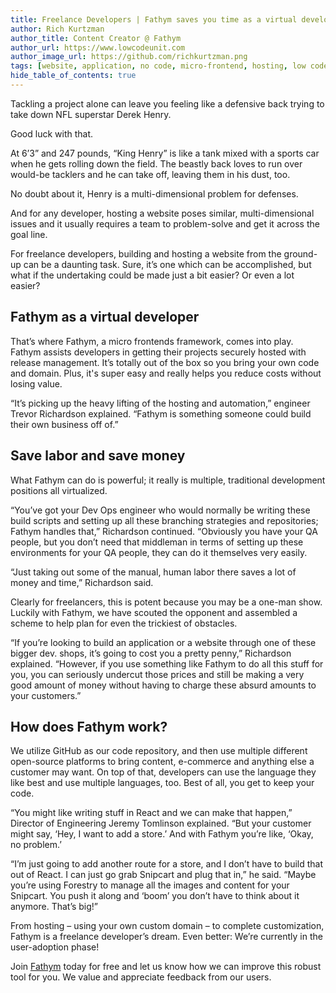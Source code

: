 ```yaml
---
title: Freelance Developers | Fathym saves you time as a virtual developer
author: Rich Kurtzman
author_title: Content Creator @ Fathym
author_url: https://www.lowcodeunit.com
author_image_url: https://github.com/richkurtzman.png
tags: [website, application, no code, micro-frontend, hosting, low code]
hide_table_of_contents: true
---
```


Tackling a project alone can leave you feeling like a defensive back trying to take down NFL superstar Derek Henry.  

Good luck with that.  

At 6’3” and 247 pounds, “King Henry” is like a tank mixed with a sports car when he gets rolling down the field. The beastly back loves to run over would-be tacklers and he can take off, leaving them in his dust, too.  

No doubt about it, Henry is a multi-dimensional problem for defenses.  

And for any developer, hosting a website poses similar, multi-dimensional issues and it usually requires a team to problem-solve and get it across the goal line.  

For freelance developers, building and hosting a website from the ground-up can be a daunting task. Sure, it’s one which can be accomplished, but what if the undertaking could be made just a bit easier? Or even a lot easier?  

## Fathym as a virtual developer

That’s where Fathym, a micro frontends framework, comes into play. Fathym assists developers in getting their projects securely hosted with release management. It’s totally out of the box so you bring your own code and domain. Plus, it's super easy and really helps you reduce costs without losing value. 

“It’s picking up the heavy lifting of the hosting and automation,” engineer Trevor Richardson explained. “Fathym is something someone could build their own business off of.” 

## Save labor and save money

What Fathym can do is powerful; it really is multiple, traditional development positions all virtualized.  

“You’ve got your Dev Ops engineer who would normally be writing these build scripts and setting up all these branching strategies and repositories; Fathym handles that,” Richardson continued. “Obviously you have your QA people, but you don’t need that middleman in terms of setting up these environments for your QA people, they can do it themselves very easily.  

“Just taking out some of the manual, human labor there saves a lot of money and time,” Richardson said. 

Clearly for freelancers, this is potent because you may be a one-man show. Luckily with Fathym, we have scouted the opponent and assembled a scheme to help plan for even the trickiest of obstacles. 

“If you’re looking to build an application or a website through one of these bigger dev. shops, it’s going to cost you a pretty penny,” Richardson explained. “However, if you use something like Fathym to do all this stuff for you, you can seriously undercut those prices and still be making a very good amount of money without having to charge these absurd amounts to your customers.” 

## How does Fathym work?  

We utilize GitHub as our code repository, and then use multiple different open-source platforms to bring content, e-commerce and anything else a customer may want. On top of that, developers can use the language they like best and use multiple languages, too. Best of all, you get to keep your code.  

“You might like writing stuff in React and we can make that happen,” Director of Engineering Jeremy Tomlinson explained. “But your customer might say, ‘Hey, I want to add a store.’ And with Fathym you’re like, ‘Okay, no problem.’ 

“I’m just going to add another route for a store, and I don’t have to build that out of React. I can just go grab Snipcart and plug that in,” he said. “Maybe you’re using Forestry to manage all the images and content for your Snipcart. You push it along and ‘boom’ you don’t have to think about it anymore. That’s big!” 

From hosting – using your own custom domain – to complete customization, Fathym is a freelance developer’s dream. Even better: We’re currently in the user-adoption phase! 

Join [Fathym](https://auth.fathym.com/fathymcloudprd.onmicrosoft.com/oauth2/v2.0/authorize?p=b2c_1_sign_up_sign_in&client_id=98f014f1-2547-4bcc-a583-3edc8f1190f2&redirect_uri=https%3A%2F%2Fwww.lowcodeunit.com%2F.oauth%2FB2C_1_SIGN_UP_SIGN_IN&response_type=id_token&scope=openid%20profile&response_mode=form_post&nonce=637789907534834707.OWNhMWZkZGMtODQ2NC00YTg0LWFjZWQtYjlkNzg0YTIzMDhkYTcxMzVkZmYtN2E2Mi00ZDRlLWIxODQtZjMxMjBkNWI2OTEx&state=CfDJ8C5COa2dn0dMrEVjdLxcXm-FCakeBxrXIOHa_lF_u0ckh9rvLFuKJ30MWBprExUQA_N5HmWWWPdxqWlni-KFqpg_jVjPahrQdGw79U0sMBN8dTvgrlAMeT9--L-7VgMBsZfFPAho9dcKUN1jO6lAaxL13PM1_vGer-vJc6tcpigRpNr5jcHtitGIKjexLmQqkIslp3MFKCKAi-5IiVd3JbpibPm4gbmDQpYtgstmG9SSlpjvEqJk_2AIqtMHkiojK3kE4WSc5mcYS3FQ3hiRqVQRPlL3jI7U3bUsqGYtLuoJr_St6mGBbHvGmB6M0MCeFn_G5LDsRzyHZhBWf9a1qo6dktz_kEcsAahYPLWjAI_2&x-client-SKU=ID_NETSTANDARD2_0&x-client-ver=6.11.1.0) today for free and let us know how we can improve this robust tool for you. We value and appreciate feedback from our users.  